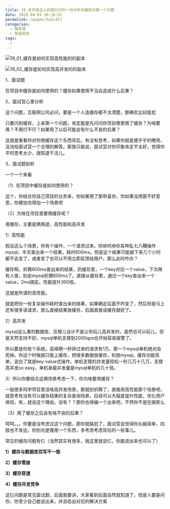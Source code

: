 ```yaml
---
title: 19_先平易近人的随口问你一句分布式缓存的第一个问题
date: 2020-04-01 10:10:52
permalink: /pages/5a3c4f/
categories:
  - 服务端
  - 快速突击
tags:
  - 
---
```



![19_01_缓存是如何实现高性能的的副本](http://anlun-oss.oss-cn-shenzhen.aliyuncs.com/alun-java-interview/19_01_%E7%BC%93%E5%AD%98%E6%98%AF%E5%A6%82%E4%BD%95%E5%AE%9E%E7%8E%B0%E9%AB%98%E6%80%A7%E8%83%BD%E7%9A%84%E7%9A%84%E5%89%AF%E6%9C%AC.png) 



![19_02_缓存是如何实现高并发的的副本](http://anlun-oss.oss-cn-shenzhen.aliyuncs.com/alun-java-interview/19_02_%E7%BC%93%E5%AD%98%E6%98%AF%E5%A6%82%E4%BD%95%E5%AE%9E%E7%8E%B0%E9%AB%98%E5%B9%B6%E5%8F%91%E7%9A%84%E7%9A%84%E5%89%AF%E6%9C%AC.png)

1、面试题

在项目中缓存是如何使用的？缓存如果使用不当会造成什么后果？

2、面试官心里分析 

这个问题，互联网公司必问，要是一个人连缓存都不太清楚，那确实比较尴尬

只要问到缓存，上来第一个问题，肯定能是先问问你项目哪里用了缓存？为啥要用？不用行不行？如果用了以后可能会有什么不良的后果？

这就是看看你对你用缓存这个东西背后，有没有思考，如果你就是傻乎乎的瞎用，没法给面试官一个合理的解答。那我只能说，面试官对你印象肯定不太好，觉得你平时思考太少，就知道干活儿。

3、面试题剖析

一个一个来看

（1）在项目中缓存是如何使用的？ 

这个，你结合你自己项目的业务来，你如果用了那恭喜你，你如果没用那不好意思，你硬加也得加一个场景吧

（2）为啥在项目里要用缓存呢？

用缓存，主要是俩用途，高性能和高并发

1）高性能

假设这么个场景，你有个操作，一个请求过来，吭哧吭哧你各种乱七八糟操作mysql，半天查出来一个结果，耗时600ms。但是这个结果可能接下来几个小时都不会变了，或者变了也可以不用立即反馈给用户。那么此时咋办？



缓存啊，折腾600ms查出来的结果，扔缓存里，一个key对应一个value，下次再有人查，别走mysql折腾600ms了。直接从缓存里，通过一个key查出来一个value，2ms搞定。性能提升300倍。

 

这就是所谓的高性能。

 

就是把你一些复杂操作耗时查出来的结果，如果确定后面不咋变了，然后但是马上还有很多读请求，那么直接结果放缓存，后面直接读缓存就好了。

 

2）高并发

 

mysql这么重的数据库，压根儿设计不是让你玩儿高并发的，虽然也可以玩儿，但是天然支持不好。mysql单机支撑到2000qps也开始容易报警了。

 

所以要是你有个系统，高峰期一秒钟过来的请求有1万，那一个mysql单机绝对会死掉。你这个时候就只能上缓存，把很多数据放缓存，别放mysql。缓存功能简单，说白了就是key-value式操作，单机支撑的并发量轻松一秒几万十几万，支撑高并发so easy。单机承载并发量是mysql单机的几十倍。

 

3）所以你要结合这俩场景考虑一下，你为啥要用缓存？

 

一般很多同学项目里没啥高并发场景，那就别折腾了，直接用高性能那个场景吧，就思考有没有可以缓存结果的复杂查询场景，后续可以大幅度提升性能，优化用户体验，有，就说这个理由，没有？？那你也得编一个出来吧，不然你不是在搞笑么

 

（3）用了缓存之后会有啥不良的后果？

 

呵呵。。。你要是没考虑过这个问题，那你就尴尬了，面试官会觉得你头脑简单，四肢也不发达。你别光是傻用一个东西，多考虑考虑背后的一些事儿。

 

常见的缓存问题有仨（当然其实有很多，我这里就说仨，你能说出来也可以了）

 

**1）缓存与数据库双写不一致**

**2）缓存雪崩**

**3）缓存穿透**

**4）缓存并发竞争**

 

这仨问题是常见面试题，后面我要讲，大家看到后面自然就知道了，但是人要是问你，你至少自己能说出来，并且给出对应的解决方案